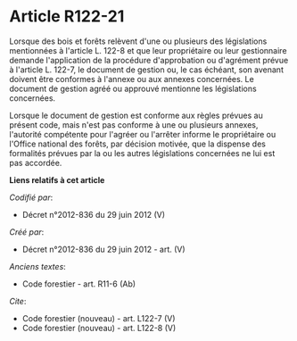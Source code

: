# Article R122-21

Lorsque des bois et forêts relèvent d'une ou plusieurs des législations mentionnées à l'article L. 122-8 et que leur
propriétaire ou leur gestionnaire demande l'application de la procédure d'approbation ou d'agrément prévue à l'article L.
122-7, le document de gestion ou, le cas échéant, son avenant doivent être conformes à l'annexe ou aux annexes concernées. Le
document de gestion agréé ou approuvé mentionne les législations concernées.

Lorsque le document de gestion est conforme aux règles prévues au présent code, mais n'est pas conforme à une ou plusieurs
annexes, l'autorité compétente pour l'agréer ou l'arrêter informe le propriétaire ou l'Office national des forêts, par
décision motivée, que la dispense des formalités prévues par la ou les autres législations concernées ne lui est pas
accordée.

**Liens relatifs à cet article**

_Codifié par_:

  - Décret n°2012-836 du 29 juin 2012 (V)

_Créé par_:

  - Décret n°2012-836 du 29 juin 2012 - art. (V)

_Anciens textes_:

  - Code forestier - art. R11-6 (Ab)

_Cite_:

  - Code forestier (nouveau) - art. L122-7 (V)
  - Code forestier (nouveau) - art. L122-8 (V)
